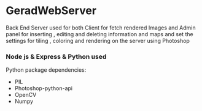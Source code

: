 # GeradWebServer
 Back End Server used for both Client for fetch rendered Images and Admin panel for inserting , editing and deleting information and maps and set the settings for tiling , coloring and rendering on the server using Photoshop 
### Node js & Express & Python used

Python package dependencies:

* PIL
* Photoshop-python-api
* OpenCV
* Numpy
